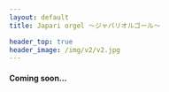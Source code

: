 ```yaml
---
layout: default
title: Japari orgel ～ジャパリオルゴール～

header_top: true
header_image: /img/v2/v2.jpg
---
```


#### Coming soon…
